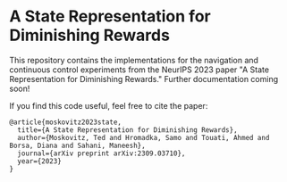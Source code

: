 # A State Representation for Diminishing Rewards

This repository contains the implementations for the navigation and continuous control experiments from the NeurIPS 2023 paper "A State Representation for Diminishing Rewards." Further documentation coming soon! 

If you find this code useful, feel free to cite the paper: 
```
@article{moskovitz2023state,
  title={A State Representation for Diminishing Rewards},
  author={Moskovitz, Ted and Hromadka, Samo and Touati, Ahmed and Borsa, Diana and Sahani, Maneesh},
  journal={arXiv preprint arXiv:2309.03710},
  year={2023}
}
```

